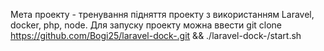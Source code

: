 Мета проекту - тренування підняття проекту з використанням Laravel, docker, php, node.
Для запуску проекту можна ввести 
git clone https://github.com/Bogi25/laravel-dock-.git && ./laravel-dock-/start.sh

